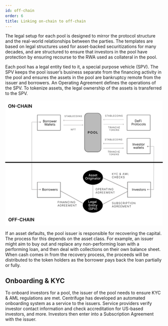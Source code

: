 ```yaml
---
id: off-chain
order: 6
title: Linking on-chain to off-chain
---
```


The legal setup for each pool is designed to mirror the protocol structure and the real-world relationships between the parties. The templates are based on legal structures used for asset-backed securitizations for many decades, and are structured to ensure that investors in the pool have protection by ensuring recourse to the RWA used as collateral in the pool.

Each pool has a legal entity tied to it, a special purpose vehicle (SPV). The SPV keeps the pool issuer’s business separate from the financing activity in the pool and ensures the assets in the pool are bankruptcy remote from the issuer and borrowers. An Operating Agreement defines the operations of the SPV. To tokenize assets, the legal ownership of the assets is transferred to the SPV. 


![](./images/legal-structure.png#width=70%;)

If an asset defaults, the pool issuer is responsible for recovering the capital. The process for this depends on the asset class. For example, an issuer might aim to buy out and replace any non-performing loan with a performing loan, and then deal with collections on their own balance sheet. When cash comes in from the recovery process, the proceeds will be distributed to the token holders as the borrower pays back the loan partially or fully.

## Onboarding & KYC
To onboard investors for a pool, the issuer of the pool needs to ensure KYC & AML regulations are met. Centrifuge has developed an automated onboarding system as a service to the issuers. Service providers verify investor contact information and check accreditation 
for US-based investors, and more. Investors then enter into a Subscription Agreement with the issuer.
